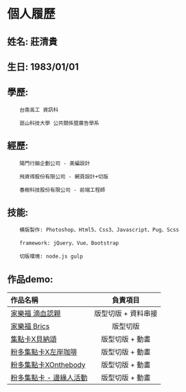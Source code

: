 ﻿# 個人履歷

## 姓名: 莊清貴

## 生日: 1983/01/01

## 學歷: 
		台南高工 資訊科

		崑山科技大學 公共關係暨廣告學系
		 
## 經歷: 
		陽門行銷企劃公司 - 美編設計

		飛資得股份有限公司 - 網頁設計+切版

		春樹科技股份有限公司 - 前端工程師

## 技能:
		模版製作: Photoshop、Html5、Css3、Javascript、Pug、Scss

		framework: jQuery、Vue、Bootstrap

		切版環境: node.js gulp
		
## 作品demo: 
| 作品名稱             | 負責項目            |
| :------------------- |:-------------------:|
| [家樂福 滴血認親][1] | 版型切版 + 資料串接 | 
| [家樂福 Brics][2]    | 版型切版            |
| [集點卡X貝納頌][3]   | 版型切版 + 動畫     |
| [粉多集點卡X左岸咖啡][4] | 版型切版 + 動畫     |
| [粉多集點卡XOnthebody][5] | 版型切版 + 動畫     |
| [粉多集點卡 - 邊緣人活動][6] | 版型切版 + 動畫     |


[1]: https://akueijan.github.io/Collections/carrefourBlood/dist/index.html
[2]: https://akueijan.github.io/Collections/carrefourBrics-2/dist/index.html
[3]: http://o2o.friendo.com.tw/bernachon?utm_source=friendo&utm_medium=bernachon_brands_280x380&utm_campaign=bernachon
[4]: https://akueijan.github.io/Collections/friendoLecafe/dist/index.html
[5]: https://akueijan.github.io/Collections/friendoOnthebody/dist/index.html
[6]: http://o2o.friendo.com.tw/loner?utm_source=friendo&utm_medium=loner_brands_280x380&utm_campaign=loner